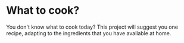 # What to cook?

You don't know what to cook today? This project will suggest you one recipe, adapting to the ingredients that you have available at home.
